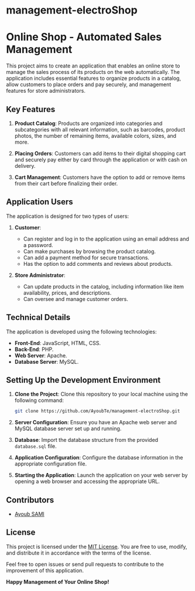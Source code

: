# management-electroShop
# Online Shop - Automated Sales Management

This project aims to create an application that enables an online store to manage the sales process of its products on the web automatically. The application includes essential features to organize products in a catalog, allow customers to place orders and pay securely, and management features for store administrators.

## Key Features

1. **Product Catalog**: Products are organized into categories and subcategories with all relevant information, such as barcodes, product photos, the number of remaining items, available colors, sizes, and more.

2. **Placing Orders**: Customers can add items to their digital shopping cart and securely pay either by card through the application or with cash on delivery.

3. **Cart Management**: Customers have the option to add or remove items from their cart before finalizing their order.

## Application Users

The application is designed for two types of users:

1. **Customer**:
   - Can register and log in to the application using an email address and a password.
   - Can make purchases by browsing the product catalog.
   - Can add a payment method for secure transactions.
   - Has the option to add comments and reviews about products.

2. **Store Administrator**:
   - Can update products in the catalog, including information like item availability, prices, and descriptions.
   - Can oversee and manage customer orders.

## Technical Details

The application is developed using the following technologies:

- **Front-End**: JavaScript, HTML, CSS.
- **Back-End**: PHP.
- **Web Server**: Apache.
- **Database Server**: MySQL.

## Setting Up the Development Environment

1. **Clone the Project**: Clone this repository to your local machine using the following command:

   ```bash
   git clone https://github.com/AyoubTe/management-electroShop.git
   ```

2. **Server Configuration**: Ensure you have an Apache web server and MySQL database server set up and running.

3. **Database**: Import the database structure from the provided `database.sql` file.

4. **Application Configuration**: Configure the database information in the appropriate configuration file.

5. **Starting the Application**: Launch the application on your web server by opening a web browser and accessing the appropriate URL.

## Contributors

- [Ayoub SAMI](https://github.com/AyoubTe)


## License

This project is licensed under the [MIT License](LICENSE.md). You are free to use, modify, and distribute it in accordance with the terms of the license.

Feel free to open issues or send pull requests to contribute to the improvement of this application.

**Happy Management of Your Online Shop!**
